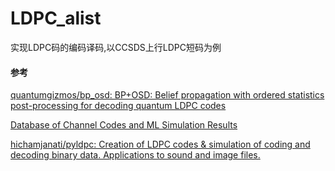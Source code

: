 # LDPC_alist
实现LDPC码的编码译码,以CCSDS上行LDPC短码为例


#### 参考
[quantumgizmos/bp_osd: BP+OSD: Belief propagation with ordered statistics post-processing for decoding quantum LDPC codes](https://github.com/quantumgizmos/bp_osd)

[Database of Channel Codes and ML Simulation Results](https://www.uni-kl.de/channel-codes)

[hichamjanati/pyldpc: Creation of LDPC codes & simulation of coding and decoding binary data. Applications to sound and image files.](https://github.com/hichamjanati/pyldpc)
